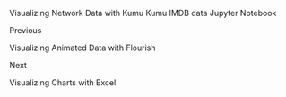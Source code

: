 Visualizing Network Data with Kumu
Kumu
IMDB data
Jupyter Notebook














Previous




Visualizing Animated Data with Flourish












Next










Visualizing Charts with Excel





